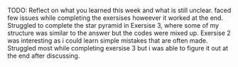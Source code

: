TODO: Reflect on what you learned this week and what is still unclear.
faced few issues while completing the exersises howeever it worked at the end. Struggled to complete the star pyramid in Exersise 3, where some of my structure was similar to the answer but the codes were mixed up. Exersise 2 was interesting as i could learn simple mistakes that are often made. Struggled most while completing exersise 3 but i was able to figure it out at the end after discussing.
